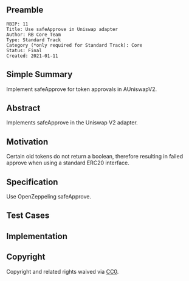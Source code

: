 ## Preamble

    RBIP: 11
    Title: Use safeApprove in Uniswap adapter
    Author: RB Core Team
    Type: Standard Track
    Category (*only required for Standard Track): Core
    Status: Final
    Created: 2021-01-11

## Simple Summary

Implement safeApprove for token approvals in AUniswapV2.

## Abstract

Implements safeApprove in the Uniswap V2 adapter.

## Motivation

Certain old tokens do not return a boolean, therefore resulting in failed approve when using a standard ERC20 interface.

## Specification

Use OpenZeppeling safeApprove.

## Test Cases

## Implementation

## Copyright

Copyright and related rights waived via [CC0](https://creativecommons.org/publicdomain/zero/1.0/).
